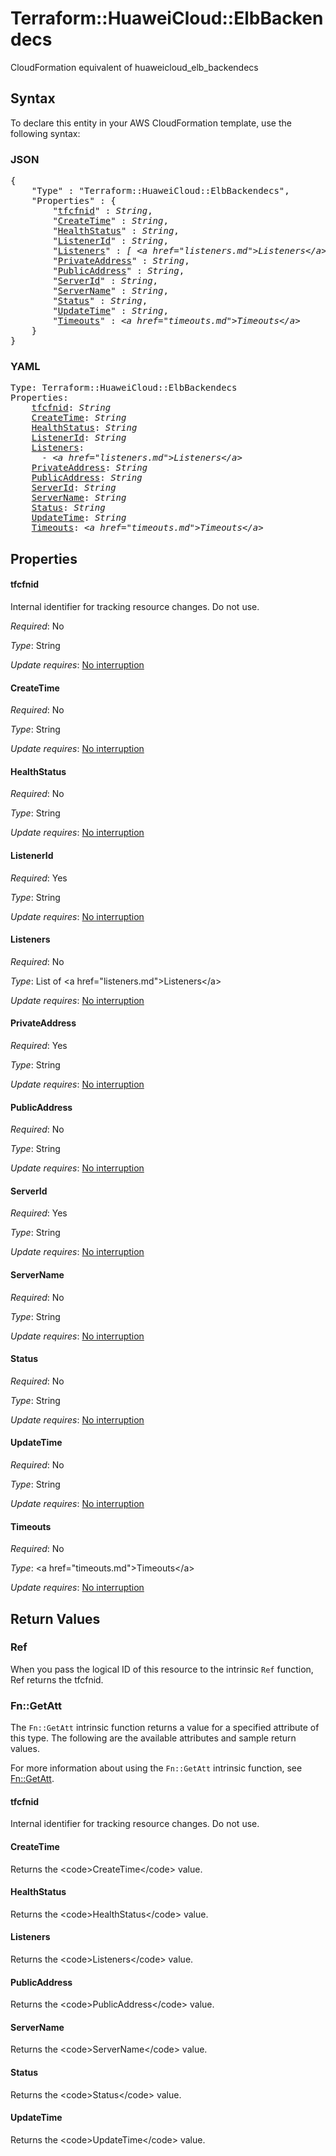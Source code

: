 # Terraform::HuaweiCloud::ElbBackendecs

CloudFormation equivalent of huaweicloud_elb_backendecs

## Syntax

To declare this entity in your AWS CloudFormation template, use the following syntax:

### JSON

<pre>
{
    "Type" : "Terraform::HuaweiCloud::ElbBackendecs",
    "Properties" : {
        "<a href="#tfcfnid" title="tfcfnid">tfcfnid</a>" : <i>String</i>,
        "<a href="#createtime" title="CreateTime">CreateTime</a>" : <i>String</i>,
        "<a href="#healthstatus" title="HealthStatus">HealthStatus</a>" : <i>String</i>,
        "<a href="#listenerid" title="ListenerId">ListenerId</a>" : <i>String</i>,
        "<a href="#listeners" title="Listeners">Listeners</a>" : <i>[ &lt;a href=&#34;listeners.md&#34;&gt;Listeners&lt;/a&gt;, ... ]</i>,
        "<a href="#privateaddress" title="PrivateAddress">PrivateAddress</a>" : <i>String</i>,
        "<a href="#publicaddress" title="PublicAddress">PublicAddress</a>" : <i>String</i>,
        "<a href="#serverid" title="ServerId">ServerId</a>" : <i>String</i>,
        "<a href="#servername" title="ServerName">ServerName</a>" : <i>String</i>,
        "<a href="#status" title="Status">Status</a>" : <i>String</i>,
        "<a href="#updatetime" title="UpdateTime">UpdateTime</a>" : <i>String</i>,
        "<a href="#timeouts" title="Timeouts">Timeouts</a>" : <i>&lt;a href=&#34;timeouts.md&#34;&gt;Timeouts&lt;/a&gt;</i>
    }
}
</pre>

### YAML

<pre>
Type: Terraform::HuaweiCloud::ElbBackendecs
Properties:
    <a href="#tfcfnid" title="tfcfnid">tfcfnid</a>: <i>String</i>
    <a href="#createtime" title="CreateTime">CreateTime</a>: <i>String</i>
    <a href="#healthstatus" title="HealthStatus">HealthStatus</a>: <i>String</i>
    <a href="#listenerid" title="ListenerId">ListenerId</a>: <i>String</i>
    <a href="#listeners" title="Listeners">Listeners</a>: <i>
      - &lt;a href=&#34;listeners.md&#34;&gt;Listeners&lt;/a&gt;</i>
    <a href="#privateaddress" title="PrivateAddress">PrivateAddress</a>: <i>String</i>
    <a href="#publicaddress" title="PublicAddress">PublicAddress</a>: <i>String</i>
    <a href="#serverid" title="ServerId">ServerId</a>: <i>String</i>
    <a href="#servername" title="ServerName">ServerName</a>: <i>String</i>
    <a href="#status" title="Status">Status</a>: <i>String</i>
    <a href="#updatetime" title="UpdateTime">UpdateTime</a>: <i>String</i>
    <a href="#timeouts" title="Timeouts">Timeouts</a>: <i>&lt;a href=&#34;timeouts.md&#34;&gt;Timeouts&lt;/a&gt;</i>
</pre>

## Properties

#### tfcfnid

Internal identifier for tracking resource changes. Do not use.

_Required_: No

_Type_: String

_Update requires_: [No interruption](https://docs.aws.amazon.com/AWSCloudFormation/latest/UserGuide/using-cfn-updating-stacks-update-behaviors.html#update-no-interrupt)

#### CreateTime

_Required_: No

_Type_: String

_Update requires_: [No interruption](https://docs.aws.amazon.com/AWSCloudFormation/latest/UserGuide/using-cfn-updating-stacks-update-behaviors.html#update-no-interrupt)

#### HealthStatus

_Required_: No

_Type_: String

_Update requires_: [No interruption](https://docs.aws.amazon.com/AWSCloudFormation/latest/UserGuide/using-cfn-updating-stacks-update-behaviors.html#update-no-interrupt)

#### ListenerId

_Required_: Yes

_Type_: String

_Update requires_: [No interruption](https://docs.aws.amazon.com/AWSCloudFormation/latest/UserGuide/using-cfn-updating-stacks-update-behaviors.html#update-no-interrupt)

#### Listeners

_Required_: No

_Type_: List of &lt;a href=&#34;listeners.md&#34;&gt;Listeners&lt;/a&gt;

_Update requires_: [No interruption](https://docs.aws.amazon.com/AWSCloudFormation/latest/UserGuide/using-cfn-updating-stacks-update-behaviors.html#update-no-interrupt)

#### PrivateAddress

_Required_: Yes

_Type_: String

_Update requires_: [No interruption](https://docs.aws.amazon.com/AWSCloudFormation/latest/UserGuide/using-cfn-updating-stacks-update-behaviors.html#update-no-interrupt)

#### PublicAddress

_Required_: No

_Type_: String

_Update requires_: [No interruption](https://docs.aws.amazon.com/AWSCloudFormation/latest/UserGuide/using-cfn-updating-stacks-update-behaviors.html#update-no-interrupt)

#### ServerId

_Required_: Yes

_Type_: String

_Update requires_: [No interruption](https://docs.aws.amazon.com/AWSCloudFormation/latest/UserGuide/using-cfn-updating-stacks-update-behaviors.html#update-no-interrupt)

#### ServerName

_Required_: No

_Type_: String

_Update requires_: [No interruption](https://docs.aws.amazon.com/AWSCloudFormation/latest/UserGuide/using-cfn-updating-stacks-update-behaviors.html#update-no-interrupt)

#### Status

_Required_: No

_Type_: String

_Update requires_: [No interruption](https://docs.aws.amazon.com/AWSCloudFormation/latest/UserGuide/using-cfn-updating-stacks-update-behaviors.html#update-no-interrupt)

#### UpdateTime

_Required_: No

_Type_: String

_Update requires_: [No interruption](https://docs.aws.amazon.com/AWSCloudFormation/latest/UserGuide/using-cfn-updating-stacks-update-behaviors.html#update-no-interrupt)

#### Timeouts

_Required_: No

_Type_: &lt;a href=&#34;timeouts.md&#34;&gt;Timeouts&lt;/a&gt;

_Update requires_: [No interruption](https://docs.aws.amazon.com/AWSCloudFormation/latest/UserGuide/using-cfn-updating-stacks-update-behaviors.html#update-no-interrupt)

## Return Values

### Ref

When you pass the logical ID of this resource to the intrinsic `Ref` function, Ref returns the tfcfnid.

### Fn::GetAtt

The `Fn::GetAtt` intrinsic function returns a value for a specified attribute of this type. The following are the available attributes and sample return values.

For more information about using the `Fn::GetAtt` intrinsic function, see [Fn::GetAtt](https://docs.aws.amazon.com/AWSCloudFormation/latest/UserGuide/intrinsic-function-reference-getatt.html).

#### tfcfnid

Internal identifier for tracking resource changes. Do not use.

#### CreateTime

Returns the &lt;code&gt;CreateTime&lt;/code&gt; value.

#### HealthStatus

Returns the &lt;code&gt;HealthStatus&lt;/code&gt; value.

#### Listeners

Returns the &lt;code&gt;Listeners&lt;/code&gt; value.

#### PublicAddress

Returns the &lt;code&gt;PublicAddress&lt;/code&gt; value.

#### ServerName

Returns the &lt;code&gt;ServerName&lt;/code&gt; value.

#### Status

Returns the &lt;code&gt;Status&lt;/code&gt; value.

#### UpdateTime

Returns the &lt;code&gt;UpdateTime&lt;/code&gt; value.

